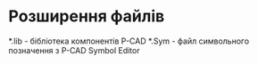 # Розширення файлів
*.lib - бібліотека компонентів P-CAD
*.Sym - файл символьного позначення з P-CAD Symbol Editor
